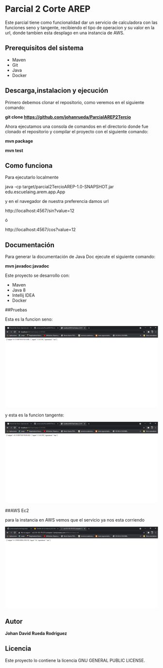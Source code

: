 # Parcial 2 Corte AREP

Este parcial tiene como funcionalidad dar un servicio de calculadora con las funciones seno y tangente, recibiendo el tipo de operacion y su valor en la url, donde tambien esta desplago en una instancia de AWS.

## Prerequisitos del sistema
* Maven
* Git
* Java
* Docker

## Descarga,instalacion y ejecución
Primero debemos clonar el repositorio, como veremos en el siguiente comando:

**git clone https://github.com/johanrueda/ParcialAREP2Tercio**

Ahora ejecutamos una consola de comandos en el directorio donde fue clonado el repositorio y compilar el proyecto con el siguiente comando:

**mvn package**

**mvn test**

## Como funciona

Para ejecutarlo localmente 

java -cp target/parcial2TercioAREP-1.0-SNAPSHOT.jar edu.escuelaing.arem.app.App

y en el navegador de nuestra preferencia damos url

http://localhost:4567/sin?value=12

ó

http://localhost:4567/cos?value=12

## Documentación

Para generar la documentación de Java Doc ejecute el siguiente comando:

**mvn javadoc:javadoc**


Este proyecto se desarrollo con:
* Maven
* Java 8
* Intellij IDEA
* Docker

##Pruebas

Esta es la funcion seno:

![](imagenes/sin.PNG)

y esta es la funcion tangente:

![](imagenes/tan.PNG)


##AWS Ec2

para la instancia en AWS vemos que el servicio ya nos esta corriendo

![](imagenes/aws.PNG)

## Autor

**Johan David Rueda Rodriguez**

## Licencia
Este proyecto lo contiene la licencia GNU GENERAL PUBLIC LICENSE.
